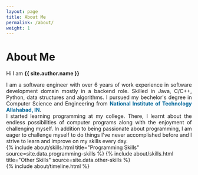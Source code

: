 ```yaml
---
layout: page
title: About Me
permalink: /about/
weight: 1
---
```


# **About Me**

Hi I am **{{ site.author.name }}**

<div align="justify">
I am a software engineer with over 6 years of work experience in software development domain mostly in a backend role. Skilled in Java, C/C++, Python, data structures and algorithms. I pursued my bechelor's degree in Computer Science and Engineering from <b><span style="color:rgb(0, 102, 153)">National Institute of Technology Allahabad, IN</span></b>.
<br>
I started learning programming at my college. There, I learnt about the endless possibilities of computer programs along with the enjoyment of challenging myself. In addition to being passionate about programming, I am eager to challenge myself to do things I've never accomplished before and I strive to learn and improve on my skills every day.
</div>

<div class="row">
{% include about/skills.html title="Programming Skills" source=site.data.programming-skills %}
{% include about/skills.html title="Other Skills" source=site.data.other-skills %}
</div>

<div class="row">
{% include about/timeline.html %}
</div>
